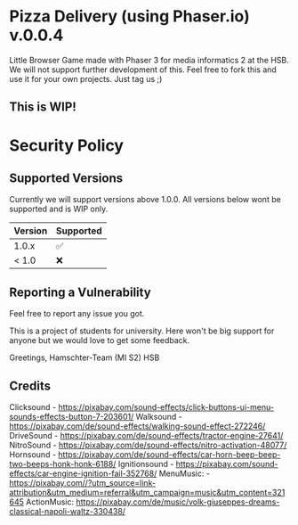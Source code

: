 # Pizza Delivery (using Phaser.io) v.0.0.4
Little Browser Game made with Phaser 3 for media informatics 2 at the HSB.
We will not support further development of this.
Feel free to fork this and use it for your own projects. Just tag us ;)



## This is WIP!

# Security Policy

## Supported Versions

Currently we will support versions above 1.0.0.
All versions below wont be supported and is WIP only.


| Version | Supported          |
| ------- | ------------------ |
| 1.0.x   | :white_check_mark: |
| < 1.0   | :x:                |

## Reporting a Vulnerability

Feel free to report any issue you got.


This is a project of students for university. Here won't be big support for anyone but we would love to get some feedback.

Greetings, 
Hamschter-Team (MI S2)
HSB

## Credits
Clicksound - https://pixabay.com/sound-effects/click-buttons-ui-menu-sounds-effects-button-7-203601/
Walksound - https://pixabay.com/de/sound-effects/walking-sound-effect-272246/
DriveSound - https://pixabay.com/de/sound-effects/tractor-engine-27641/
NitroSound - https://pixabay.com/de/sound-effects/nitro-activation-48077/
Hornsound - https://pixabay.com/de/sound-effects/car-horn-beep-beep-two-beeps-honk-honk-6188/
Ignitionsound - https://pixabay.com/sound-effects/car-engine-ignition-fail-352768/
MenuMusic: - https://pixabay.com//?utm_source=link-attribution&utm_medium=referral&utm_campaign=music&utm_content=321645
ActionMusic: https://pixabay.com/de/music/volk-giuseppes-dreams-classical-napoli-waltz-330438/
